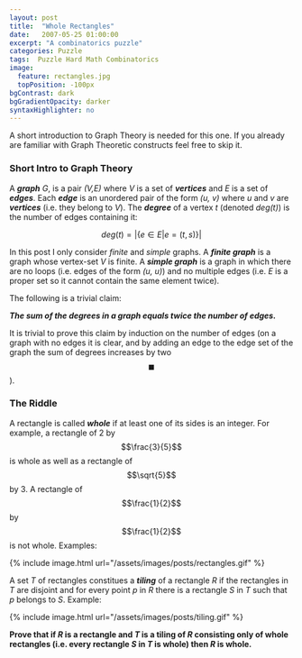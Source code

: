 ```yaml
---
layout: post
title:  "Whole Rectangles"
date:   2007-05-25 01:00:00
excerpt: "A combinatorics puzzle"
categories: Puzzle
tags:  Puzzle Hard Math Combinatorics
image:
  feature: rectangles.jpg
  topPosition: -100px
bgContrast: dark
bgGradientOpacity: darker
syntaxHighlighter: no
---
```

A short introduction to Graph Theory is needed for this one. If you already are familiar with Graph Theoretic constructs feel free to skip it.

### Short Intro to Graph Theory

A ***graph*** *G*, is a pair *(V,E)* where *V* is a set of ***vertices*** and *E* is a set of ***edges***. Each ***edge*** is an unordered pair of the form *(u, v)* where *u* and *v* are ***vertices*** (i.e. they belong to *V*). The ***degree*** of a vertex *t* (denoted *deg(t)*) is the number of edges containing it:

$$deg(t) = |\{ e \in E | e = (t, s) \}|$$

In this post I only consider *finite* and *simple* graphs. A ***finite graph*** is a graph whose vertex-set *V* is finite. A ***simple graph*** is a graph in which there are no loops (i.e. edges of the form *(u, u)*) and no multiple edges (i.e. *E* is a proper set so it cannot contain the same element twice).

The following is a trivial claim:

***The sum of the degrees in a graph equals twice the number of edges.***

It is trivial to prove this claim by induction on the number of edges (on a graph with no edges it is clear, and by adding an edge to the edge set of the graph the sum of degrees increases by two $$\blacksquare$$).

### The Riddle

A rectangle is called ***whole*** if at least one of its sides is an integer. For example, a rectangle of 2 by $$\frac{3}{5}$$ is whole as well as a rectangle of $$\sqrt{5}$$ by 3. A rectangle of $$\frac{1}{2}$$ by $$\frac{1}{2}$$ is not whole. Examples:

{% include image.html url="/assets/images/posts/rectangles.gif" %}

A set *T* of rectangles constitues a ***tiling*** of a rectangle *R* if the rectangles in *T* are disjoint and for every point *p* in *R* there is a rectangle *S* in *T* such that *p* belongs to *S*. Example:

{% include image.html url="/assets/images/posts/tiling.gif" %}

**Prove that if *R* is a rectangle and *T* is a tiling of *R* consisting only of whole rectangles (i.e. every rectangle *S* in *T* is whole) then *R* is whole.**